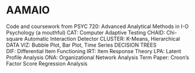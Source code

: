 # AAMAIO

Code and coursework from PSYC 720: Advanced Analytical Methods in I-O Psychology (a mouthful)
CAT: Computer Adaptive Testing
CHAID: Chi-square Automatic Interaction Detector
CLUSTER: K-Means, Hierarchical
DATA VIZ: Bubble Plot, Bar Plot, Time Series
DECISION TREES    
DIF: Differential Item Functioning
IRT: Item Response Theory
LPA: Latent Profile Analysis
ONA: Organizational Network Analysis
Term Paper: Croon’s Factor Score Regression Analysis
